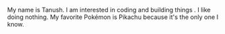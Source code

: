 My name is Tanush. I am interested in coding and building things . I like doing nothing.
My favorite Pokémon is Pikachu because it's the only one I know.

